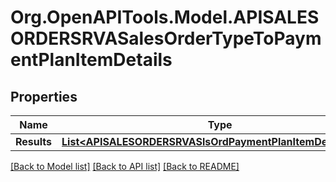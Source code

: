 # Org.OpenAPITools.Model.APISALESORDERSRVASalesOrderTypeToPaymentPlanItemDetails

## Properties

Name | Type | Description | Notes
------------ | ------------- | ------------- | -------------
**Results** | [**List&lt;APISALESORDERSRVASlsOrdPaymentPlanItemDetailsType&gt;**](APISALESORDERSRVASlsOrdPaymentPlanItemDetailsType.md) |  | [optional] 

[[Back to Model list]](../README.md#documentation-for-models) [[Back to API list]](../README.md#documentation-for-api-endpoints) [[Back to README]](../README.md)

